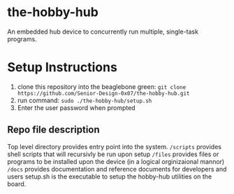 # the-hobby-hub
An embedded hub device to concurrently run multiple, single-task programs.


# Setup Instructions
1. clone this repository into the beaglebone green: `git clone https://github.com/Senior-Design-0x07/the-hobby-hub.git`
2. run command: `sudo ./the-hobby-hub/setup.sh`
3. Enter the user password when prompted


## Repo file description
Top level directory provides entry point into the system. 
`/scripts` provides shell scripts that will recursivly be run upon setup
`/files` provides files or programs to be installed upon the device (in a logical orginizaional mannor)
`/docs` provides documentation and reference documents for developers and users
setup.sh is the executable to setup the hobby-hub utilities on the board.

